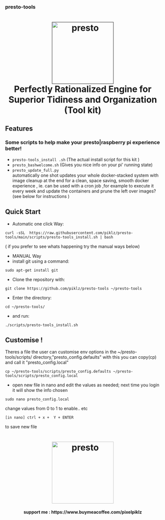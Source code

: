 ### presto-tools

<h1 align="center">
  <a name="logo" href=""><img src="https://lh3.googleusercontent.com/-NA9EMF1ws5s/VxVp_qcGlYI/AAAAAAAAI-Y/RArFmhkOZ-kEeJ9AtchvCxZ8M7DqsgLggCCo/s576-Ic42/05%2BPresto.png" alt="presto" width="200"></a>
  <br>
  Perfectly Rationalized Engine for Superior Tidiness and Organization  (Tool kit)
</h1>





## Features
### Some scripts to help make your presto|raspberry pi experience better!

 - `presto-tools_install .sh` 
        (The actual install script for this kit ) 
 - `presto_bashwelcome.sh` 
        (Gives you nice info on your pi' running state)
 - `presto_update_full.py`  
          automatically one shot updates your whole docker-stacked system 
          with image cleanup at the end for a clean, space saving, smooth docker experience ,
          ie. can be used with a cron job ,for example to execute it every week and update the containers and prune the left over images?
          (see below for instructions )



## Quick Start
- Automatic one click Way:
<pre><code>curl -sSL  https://raw.githubusercontent.com/piklz/presto-tools/main/scripts/presto-tools_install.sh | bash </code></pre>
 ( if you prefer to see whats happening try the manual ways below)

- MANUAL Way
- install git using a command: 
<pre><code>sudo apt-get install git</code></pre>

- Clone the repository with:
<pre><code>git clone https://github.com/piklz/presto-tools ~/presto-tools</code></pre>

- Enter the directory:

<pre><code>cd ~/presto-tools/</code></pre>
-  and run:
<pre><code>./scripts/presto-tools_install.sh</code></pre>

## Customise !

Theres a file the user can customise env options in the ~/presto-tools/scripts/ directory,"presto_config.defaults" with this you can copy(cp) and call it "presto_config.local"
<pre><code>cp ~/presto-tools/scripts/presto_config.defaults ~/presto-tools/scripts/presto_config.local</code></pre>
- open new file in nano and edit the values as needed; next time you login it will show the info chosen
<pre><code>sudo nano presto_config.local</code></pre>
change values from 0 to 1 to enable.. etc
<pre><code>[in nano] ctrl + x +  Y + ENTER </code></pre> to save new file

<h1 align="center">  
<a name="" href="https://www.buymeacoffee.com/pixelpiklz"><img src="https://img.buymeacoffee.com/api/?url=aHR0cHM6Ly9jZG4uYnV5bWVhY29mZmVlLmNvbS91cGxvYWRzL3Byb2ZpbGVfcGljdHVyZXMvMjAyMi8wNy8wOFlYYUJXMlRvbWc5M0xqLnBuZ0AzMDB3XzBlLndlYnA=&creator=pixelpiklz&design_code=1&design_color=%23ff813f&slug=pixelpiklz" alt="presto" width="200"></a>
</h1>
<h4 align="center">   support me : https://www.buymeacoffee.com/pixelpiklz </h4>
